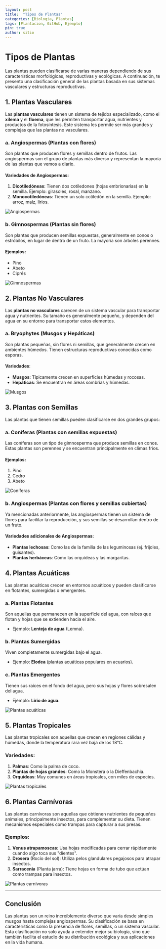 ```yaml
---
layout: post
title:  "Tipos de Plantas"
categories: [Biologia, Plantas]
tags: [Plantacion, GitHub, Ejemplo]
pin: true
author: sitio
---
```


# Tipos de Plantas <fas fa-info-circle>

Las plantas pueden clasificarse de varias maneras dependiendo de sus características morfológicas, reproductivas y ecológicas. A continuación, te presento una clasificación general de las plantas basada en sus sistemas vasculares y estructuras reproductivas.

## 1. Plantas Vasculares

Las **plantas vasculares** tienen un sistema de tejidos especializado, como el **xilema** y el **floema**, que les permiten transportar agua, nutrientes y productos de la fotosíntesis. Este sistema les permite ser más grandes y complejas que las plantas no vasculares.

### a. **Angiospermas** (Plantas con flores)

Son plantas que producen flores y semillas dentro de frutos. Las angiospermas son el grupo de plantas más diverso y representan la mayoría de las plantas que vemos a diario. 

#### Variedades de Angiospermas:
1. **Dicotiledóneas**: Tienen dos cotiledones (hojas embrionarias) en la semilla. Ejemplo: girasoles, rosal, manzano.
2. **Monocotiledóneas**: Tienen un solo cotiledón en la semilla. Ejemplo: arroz, maíz, lirios.

![Angiospermas](https://www.google.com/search?q=angiospermas&tbm=isch&ved=2ahUKEwi4kpnxgozoAhVqzDgGHb3VBe4Q2-cCegQIABAA&oq=angiospermas&gs_lcp=CgNpbWcQAzIFCAAQgAQyBQgAEIAEMgUIABCABDIFCAAQgAQyBQgAEIAEMgUIABCABDIFCAAQgAQyBQgAEIAEOgoIABBHENYEELADOgoIABCKBRCwAxBD)

### b. **Gimnospermas** (Plantas sin flores)

Son plantas que producen semillas expuestas, generalmente en conos o estróbilos, en lugar de dentro de un fruto. La mayoría son árboles perennes.

#### Ejemplos:
- Pino
- Abeto
- Ciprés

![Gimnospermas](https://www.google.com/search?q=gimnospermas&tbm=isch&ved=2ahUKEwjV9a2Fh4zoAhUMt1kFHRdxAvkQ2-cCegQIABAA&oq=gimnospermas&gs_lcp=CgNpbWcQAzIFCAAQgAQyBQgAEIAEMgUIABCABDIFCAAQgAQyBQgAEIAEMgUIABCABDIFCAAQgAQyBQgAEIAEOgoIABBHENYEELADOgoIABCKBRCwAxBD)

## 2. Plantas No Vasculares

Las **plantas no vasculares** carecen de un sistema vascular para transportar agua y nutrientes. Su tamaño es generalmente pequeño, y dependen del agua en su entorno para transportar estos elementos.

### a. **Bryophytes** (Musgos y Hepáticas)

Son plantas pequeñas, sin flores ni semillas, que generalmente crecen en ambientes húmedos. Tienen estructuras reproductivas conocidas como esporas.

#### Variedades:
- **Musgos**: Típicamente crecen en superficies húmedas y rocosas.
- **Hepáticas**: Se encuentran en áreas sombrías y húmedas.

![Musgos](https://www.google.com/search?q=musgos&tbm=isch&ved=2ahUKEwjeo_zYh4zoAhXOyDgGHU37CCwQ2-cCegQIABAA)

## 3. Plantas con Semillas

Las plantas que tienen semillas pueden clasificarse en dos grandes grupos:

### a. **Coníferas** (Plantas con semillas expuestas)

Las coníferas son un tipo de gimnosperma que produce semillas en conos. Estas plantas son perennes y se encuentran principalmente en climas fríos.

#### Ejemplos:
1. Pino
2. Cedro
3. Abeto

![Coníferas](https://www.google.com/search?q=coniferas&tbm=isch&ved=2ahUKEwi52tGfiYzoAhUMt1kFHRdYB1QQ2-cCegQIABAA)

### b. **Angiospermas** (Plantas con flores y semillas cubiertas)

Ya mencionadas anteriormente, las angiospermas tienen un sistema de flores para facilitar la reproducción, y sus semillas se desarrollan dentro de un fruto.

#### Variedades adicionales de Angiospermas:
- **Plantas lechosas**: Como las de la familia de las leguminosas (ej. frijoles, guisantes).
- **Plantas herbáceas**: Como las orquídeas y las margaritas.

## 4. Plantas Acuáticas

Las plantas acuáticas crecen en entornos acuáticos y pueden clasificarse en flotantes, sumergidas o emergentes.

### a. **Plantas Flotantes**
Son aquellas que permanecen en la superficie del agua, con raíces que flotan y hojas que se extienden hacia el aire.
- Ejemplo: **Lenteja de agua** (Lemna).

### b. **Plantas Sumergidas**
Viven completamente sumergidas bajo el agua.
- Ejemplo: **Elodea** (plantas acuáticas populares en acuarios).

### c. **Plantas Emergentes**
Tienen sus raíces en el fondo del agua, pero sus hojas y flores sobresalen del agua.
- Ejemplo: **Lirio de agua**.

![Plantas acuáticas](https://www.google.com/search?q=plantas+acuáticas&tbm=isch&ved=2ahUKEwiAlc3ti4zoAhVjzDgGHXqvBbQQ2-cCegQIABAA)

## 5. Plantas Tropicales

Las plantas tropicales son aquellas que crecen en regiones cálidas y húmedas, donde la temperatura rara vez baja de los 18°C. 

### Variedades:
1. **Palmas**: Como la palma de coco.
2. **Plantas de hojas grandes**: Como la Monstera o la Dieffenbachia.
3. **Orquídeas**: Muy comunes en áreas tropicales, con miles de especies.

![Plantas tropicales](https://www.google.com/search?q=plantas+tropicales&tbm=isch&ved=2ahUKEwjPpKqDhYzoAhXh9DgGHfsoD8QQ2-cCegQIABAA)

## 6. Plantas Carnívoras

Las plantas carnívoras son aquellas que obtienen nutrientes de pequeños animales, principalmente insectos, para complementar su dieta. Tienen mecanismos especiales como trampas para capturar a sus presas.

### Ejemplos:
1. **Venus atrapamoscas**: Usa hojas modificadas para cerrar rápidamente cuando algo toca sus "dientes".
2. **Drosera** (Rocío del sol): Utiliza pelos glandulares pegajosos para atrapar insectos.
3. **Sarracenia** (Planta jarra): Tiene hojas en forma de tubo que actúan como trampas para insectos.

![Plantas carnívoras](https://www.google.com/search?q=plantas+car%C3%B1ivoras&tbm=isch&ved=2ahUKEwj7rNO0h4zoAhXq2DgGHX2ZBhIQ2-cCegQIABAA)

---

## Conclusión

Las plantas son un reino increíblemente diverso que varía desde simples musgos hasta complejas angiospermas. Su clasificación se basa en características como la presencia de flores, semillas, o un sistema vascular. Esta clasificación no solo ayuda a entender mejor su biología, sino que también facilita el estudio de su distribución ecológica y sus aplicaciones en la vida humana.

